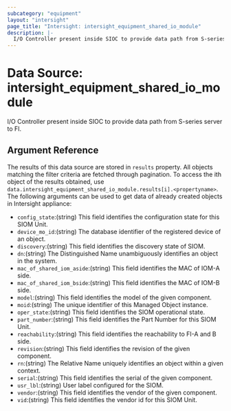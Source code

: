 ```yaml
---
subcategory: "equipment"
layout: "intersight"
page_title: "Intersight: intersight_equipment_shared_io_module"
description: |-
  I/O Controller present inside SIOC to provide data path from S-series server to FI.
---
```


# Data Source: intersight_equipment_shared_io_module
I/O Controller present inside SIOC to provide data path from S-series server to FI.
## Argument Reference
The results of this data source are stored in `results` property.
All objects matching the filter criteria are fetched through pagination.
To access the ith object of the results obtained, use `data.intersight_equipment_shared_io_module.results[i].<propertyname>`.
The following arguments can be used to get data of already created objects in Intersight appliance:
* `config_state`:(string) This field identifies the configuration state for this SIOM Unit. 
* `device_mo_id`:(string) The database identifier of the registered device of an object. 
* `discovery`:(string) This field identifies the discovery state of SIOM. 
* `dn`:(string) The Distinguished Name unambiguously identifies an object in the system. 
* `mac_of_shared_iom_aside`:(string) This field identifies the MAC of IOM-A side. 
* `mac_of_shared_iom_bside`:(string) This field identifies the MAC of IOM-B side. 
* `model`:(string) This field identifies the model of the given component. 
* `moid`:(string) The unique identifier of this Managed Object instance. 
* `oper_state`:(string) This field identifies the SIOM operational state. 
* `part_number`:(string) This field identifies the Part Number for this SIOM Unit. 
* `reachability`:(string) This field identifies the reachability to FI-A and B side. 
* `revision`:(string) This field identifies the revision of the given component. 
* `rn`:(string) The Relative Name uniquely identifies an object within a given context. 
* `serial`:(string) This field identifies the serial of the given component. 
* `usr_lbl`:(string) User label configured for the SIOM. 
* `vendor`:(string) This field identifies the vendor of the given component. 
* `vid`:(string) This field identifies the vendor id for this SIOM Unit. 
 